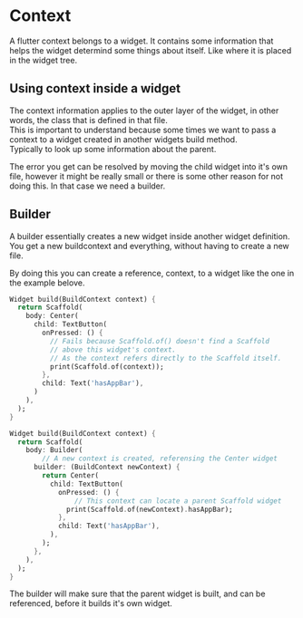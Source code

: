 # Context

A flutter context belongs to a widget. It contains some information that helps the widget determind some things about itself. Like where it is placed in the widget tree.

## Using context inside a widget

The context information applies to the outer layer of the widget, in other words, the class that is defined in that file.\
This is important to understand because some times we want to pass a context to a widget created in another widgets build method.\
Typically to look up some information about the parent.

The error you get can be resolved by moving the child widget into it's own file, however it might be really small or there is some other reason for not doing this. In that case we need a builder.

## Builder

A builder essentially creates a new widget inside another widget definition. You get a new buildcontext and everything, without having to create a new file.

By doing this you can create a reference, context, to a widget like the one in the example belove.

```dart
Widget build(BuildContext context) {
  return Scaffold(
    body: Center(
      child: TextButton(
        onPressed: () {
          // Fails because Scaffold.of() doesn't find a Scaffold
          // above this widget's context.
          // As the context refers directly to the Scaffold itself.
          print(Scaffold.of(context));
        },
        child: Text('hasAppBar'),
      )
    ),
  );
}
```

```dart
Widget build(BuildContext context) {
  return Scaffold(
    body: Builder(
        // A new context is created, referensing the Center widget
      builder: (BuildContext newContext) {
        return Center(
          child: TextButton(
            onPressed: () {
                // This context can locate a parent Scaffold widget
              print(Scaffold.of(newContext).hasAppBar);
            },
            child: Text('hasAppBar'),
          ),
        );
      },
    ),
  );
}
```

The builder will make sure that the parent widget is built, and can be referenced, before it builds it's own widget.